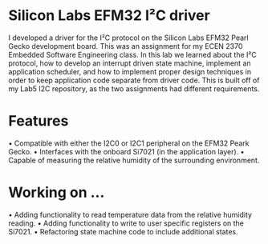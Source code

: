 #  Silicon Labs EFM32 I²C driver
I developed a driver for the I²C protocol on the Silicon Labs EFM32 Pearl Gecko development board. This was an assignment for my ECEN 2370 Embedded Software Engineering class. In this lab we learned about the I²C protocol, how to develop an interrupt driven state machine, implement an application scheduler, and how to implement proper design techniques in order to keep application code separate from driver code. This is built off of my Lab5 I2C repository, as the two assignments had different requirements.

# Features
• Compatible with either the I2C0 or I2C1 peripheral on the EFM32 Peark Gecko.
• Interfaces with the onboard Si7021 (in the application layer).
• Capable of measuring the relative humidity of the surrounding environment.

# Working on ...
• Adding functionality to read temperature data from the relative humidity reading.
• Adding functionality to write to user specific registers on the Si7021.
• Refactoring state machine code to include additional states.